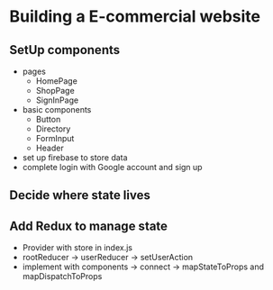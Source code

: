 # Building a E-commercial website
## SetUp components
- pages
  - HomePage
  - ShopPage
  - SignInPage
- basic components
  - Button
  - Directory
  - FormInput
  - Header
- set up firebase to store data
- complete login with Google account and sign up
## Decide where state lives

## Add Redux to manage state
  - Provider with store in index.js
  - rootReducer -> userReducer -> setUserAction 
  - implement with components -> connect -> mapStateToProps and mapDispatchToProps

